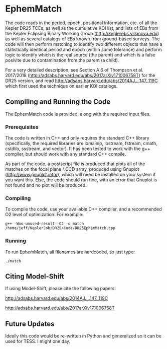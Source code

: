# EphemMatch

The code reads in the period, epoch, positional information, etc. of all the Kepler DR25 TCEs, as well as the cumulative KOI list, and lists of EBs from the Kepler Eclipsing Binary Working Group (http://keplerebs.villanova.edu) as well as several catalogs of EBs known from ground-based surveys. The code will then perform matching to identify two different objects that have a statistically identical period and epoch (within some tolerance) and perform logic to identify which is the real source (the parent) and which is a false posivite due to contamination from the parent (a child).

For a very detailed description, see Section A.6 of Thompson et al. 2017/2018 (http://adsabs.harvard.edu/abs/2017arXiv171006758T) for the DR25 version, and read http://adsabs.harvard.edu/abs/2014AJ....147..119C which first used the technique on earlier KOI catalogs.


## Compiling and Running the Code

The EphemMatch code is provided, along with the required input files.

### Prerequisites

The code is written in C++ and only requires the standard C++ library (specifically, the required libraries are iomainip, iostream, fstream, cmath, cstdlib, ssstream, and vector). It has been tested to work with the g++ compiler, but should work with any standard C++ compile.

As part of the code, a postscript file is produced that plots all of the matches on the focal plane / CCD array, produced using Gnuplot (http://www.gnuplot.info/), which will need  be installed on your system if you want this. Else, the code should run fine, with an error that Gnuplot is not found and no plot will be produced.


### Compiling

To compile the code, use your available C++ compiler, and a recommended O2 level of optimization. For example:

```
g++ -Wno-unused-result -O2 -o match /home/jeff/KeplerJob/DR25/Code/DR25EphemMatch.cpp
```

### Running

To run EphemMatch, all filenames are hardcoded, so just type:

```
./match
```




## Citing Model-Shift

If using Model-Shift, please cite the following papers:

http://adsabs.harvard.edu/abs/2014AJ....147..119C

http://adsabs.harvard.edu/abs/2017arXiv171006758T


## Future Updates

Ideally this code would be re-written in Python and generalized so it can be used for TESS. I might one day.

